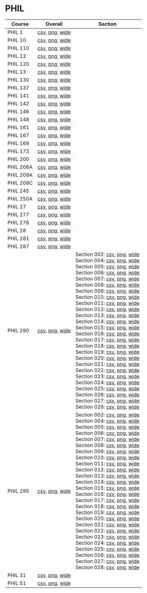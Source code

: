 # PHIL

| Course | Overall | Section |
| ------ | ------- | ------- |
| PHIL 1 | [csv](https://github.com/UCSD-Historical-Enrollment-Data/2023Fall/blob/main/overall/PHIL%201.csv), [png](https://raw.githubusercontent.com/UCSD-Historical-Enrollment-Data/2023Fall/main/plot_overall/PHIL%201.png), [wide](https://raw.githubusercontent.com/UCSD-Historical-Enrollment-Data/2023Fall/main/plot_overall_wide/PHIL%201.png) |  |
| PHIL 10 | [csv](https://github.com/UCSD-Historical-Enrollment-Data/2023Fall/blob/main/overall/PHIL%2010.csv), [png](https://raw.githubusercontent.com/UCSD-Historical-Enrollment-Data/2023Fall/main/plot_overall/PHIL%2010.png), [wide](https://raw.githubusercontent.com/UCSD-Historical-Enrollment-Data/2023Fall/main/plot_overall_wide/PHIL%2010.png) |  |
| PHIL 110 | [csv](https://github.com/UCSD-Historical-Enrollment-Data/2023Fall/blob/main/overall/PHIL%20110.csv), [png](https://raw.githubusercontent.com/UCSD-Historical-Enrollment-Data/2023Fall/main/plot_overall/PHIL%20110.png), [wide](https://raw.githubusercontent.com/UCSD-Historical-Enrollment-Data/2023Fall/main/plot_overall_wide/PHIL%20110.png) |  |
| PHIL 12 | [csv](https://github.com/UCSD-Historical-Enrollment-Data/2023Fall/blob/main/overall/PHIL%2012.csv), [png](https://raw.githubusercontent.com/UCSD-Historical-Enrollment-Data/2023Fall/main/plot_overall/PHIL%2012.png), [wide](https://raw.githubusercontent.com/UCSD-Historical-Enrollment-Data/2023Fall/main/plot_overall_wide/PHIL%2012.png) |  |
| PHIL 120 | [csv](https://github.com/UCSD-Historical-Enrollment-Data/2023Fall/blob/main/overall/PHIL%20120.csv), [png](https://raw.githubusercontent.com/UCSD-Historical-Enrollment-Data/2023Fall/main/plot_overall/PHIL%20120.png), [wide](https://raw.githubusercontent.com/UCSD-Historical-Enrollment-Data/2023Fall/main/plot_overall_wide/PHIL%20120.png) |  |
| PHIL 13 | [csv](https://github.com/UCSD-Historical-Enrollment-Data/2023Fall/blob/main/overall/PHIL%2013.csv), [png](https://raw.githubusercontent.com/UCSD-Historical-Enrollment-Data/2023Fall/main/plot_overall/PHIL%2013.png), [wide](https://raw.githubusercontent.com/UCSD-Historical-Enrollment-Data/2023Fall/main/plot_overall_wide/PHIL%2013.png) |  |
| PHIL 130 | [csv](https://github.com/UCSD-Historical-Enrollment-Data/2023Fall/blob/main/overall/PHIL%20130.csv), [png](https://raw.githubusercontent.com/UCSD-Historical-Enrollment-Data/2023Fall/main/plot_overall/PHIL%20130.png), [wide](https://raw.githubusercontent.com/UCSD-Historical-Enrollment-Data/2023Fall/main/plot_overall_wide/PHIL%20130.png) |  |
| PHIL 137 | [csv](https://github.com/UCSD-Historical-Enrollment-Data/2023Fall/blob/main/overall/PHIL%20137.csv), [png](https://raw.githubusercontent.com/UCSD-Historical-Enrollment-Data/2023Fall/main/plot_overall/PHIL%20137.png), [wide](https://raw.githubusercontent.com/UCSD-Historical-Enrollment-Data/2023Fall/main/plot_overall_wide/PHIL%20137.png) |  |
| PHIL 141 | [csv](https://github.com/UCSD-Historical-Enrollment-Data/2023Fall/blob/main/overall/PHIL%20141.csv), [png](https://raw.githubusercontent.com/UCSD-Historical-Enrollment-Data/2023Fall/main/plot_overall/PHIL%20141.png), [wide](https://raw.githubusercontent.com/UCSD-Historical-Enrollment-Data/2023Fall/main/plot_overall_wide/PHIL%20141.png) |  |
| PHIL 142 | [csv](https://github.com/UCSD-Historical-Enrollment-Data/2023Fall/blob/main/overall/PHIL%20142.csv), [png](https://raw.githubusercontent.com/UCSD-Historical-Enrollment-Data/2023Fall/main/plot_overall/PHIL%20142.png), [wide](https://raw.githubusercontent.com/UCSD-Historical-Enrollment-Data/2023Fall/main/plot_overall_wide/PHIL%20142.png) |  |
| PHIL 146 | [csv](https://github.com/UCSD-Historical-Enrollment-Data/2023Fall/blob/main/overall/PHIL%20146.csv), [png](https://raw.githubusercontent.com/UCSD-Historical-Enrollment-Data/2023Fall/main/plot_overall/PHIL%20146.png), [wide](https://raw.githubusercontent.com/UCSD-Historical-Enrollment-Data/2023Fall/main/plot_overall_wide/PHIL%20146.png) |  |
| PHIL 148 | [csv](https://github.com/UCSD-Historical-Enrollment-Data/2023Fall/blob/main/overall/PHIL%20148.csv), [png](https://raw.githubusercontent.com/UCSD-Historical-Enrollment-Data/2023Fall/main/plot_overall/PHIL%20148.png), [wide](https://raw.githubusercontent.com/UCSD-Historical-Enrollment-Data/2023Fall/main/plot_overall_wide/PHIL%20148.png) |  |
| PHIL 161 | [csv](https://github.com/UCSD-Historical-Enrollment-Data/2023Fall/blob/main/overall/PHIL%20161.csv), [png](https://raw.githubusercontent.com/UCSD-Historical-Enrollment-Data/2023Fall/main/plot_overall/PHIL%20161.png), [wide](https://raw.githubusercontent.com/UCSD-Historical-Enrollment-Data/2023Fall/main/plot_overall_wide/PHIL%20161.png) |  |
| PHIL 167 | [csv](https://github.com/UCSD-Historical-Enrollment-Data/2023Fall/blob/main/overall/PHIL%20167.csv), [png](https://raw.githubusercontent.com/UCSD-Historical-Enrollment-Data/2023Fall/main/plot_overall/PHIL%20167.png), [wide](https://raw.githubusercontent.com/UCSD-Historical-Enrollment-Data/2023Fall/main/plot_overall_wide/PHIL%20167.png) |  |
| PHIL 169 | [csv](https://github.com/UCSD-Historical-Enrollment-Data/2023Fall/blob/main/overall/PHIL%20169.csv), [png](https://raw.githubusercontent.com/UCSD-Historical-Enrollment-Data/2023Fall/main/plot_overall/PHIL%20169.png), [wide](https://raw.githubusercontent.com/UCSD-Historical-Enrollment-Data/2023Fall/main/plot_overall_wide/PHIL%20169.png) |  |
| PHIL 173 | [csv](https://github.com/UCSD-Historical-Enrollment-Data/2023Fall/blob/main/overall/PHIL%20173.csv), [png](https://raw.githubusercontent.com/UCSD-Historical-Enrollment-Data/2023Fall/main/plot_overall/PHIL%20173.png), [wide](https://raw.githubusercontent.com/UCSD-Historical-Enrollment-Data/2023Fall/main/plot_overall_wide/PHIL%20173.png) |  |
| PHIL 200 | [csv](https://github.com/UCSD-Historical-Enrollment-Data/2023Fall/blob/main/overall/PHIL%20200.csv), [png](https://raw.githubusercontent.com/UCSD-Historical-Enrollment-Data/2023Fall/main/plot_overall/PHIL%20200.png), [wide](https://raw.githubusercontent.com/UCSD-Historical-Enrollment-Data/2023Fall/main/plot_overall_wide/PHIL%20200.png) |  |
| PHIL 206A | [csv](https://github.com/UCSD-Historical-Enrollment-Data/2023Fall/blob/main/overall/PHIL%20206A.csv), [png](https://raw.githubusercontent.com/UCSD-Historical-Enrollment-Data/2023Fall/main/plot_overall/PHIL%20206A.png), [wide](https://raw.githubusercontent.com/UCSD-Historical-Enrollment-Data/2023Fall/main/plot_overall_wide/PHIL%20206A.png) |  |
| PHIL 209A | [csv](https://github.com/UCSD-Historical-Enrollment-Data/2023Fall/blob/main/overall/PHIL%20209A.csv), [png](https://raw.githubusercontent.com/UCSD-Historical-Enrollment-Data/2023Fall/main/plot_overall/PHIL%20209A.png), [wide](https://raw.githubusercontent.com/UCSD-Historical-Enrollment-Data/2023Fall/main/plot_overall_wide/PHIL%20209A.png) |  |
| PHIL 209C | [csv](https://github.com/UCSD-Historical-Enrollment-Data/2023Fall/blob/main/overall/PHIL%20209C.csv), [png](https://raw.githubusercontent.com/UCSD-Historical-Enrollment-Data/2023Fall/main/plot_overall/PHIL%20209C.png), [wide](https://raw.githubusercontent.com/UCSD-Historical-Enrollment-Data/2023Fall/main/plot_overall_wide/PHIL%20209C.png) |  |
| PHIL 245 | [csv](https://github.com/UCSD-Historical-Enrollment-Data/2023Fall/blob/main/overall/PHIL%20245.csv), [png](https://raw.githubusercontent.com/UCSD-Historical-Enrollment-Data/2023Fall/main/plot_overall/PHIL%20245.png), [wide](https://raw.githubusercontent.com/UCSD-Historical-Enrollment-Data/2023Fall/main/plot_overall_wide/PHIL%20245.png) |  |
| PHIL 250A | [csv](https://github.com/UCSD-Historical-Enrollment-Data/2023Fall/blob/main/overall/PHIL%20250A.csv), [png](https://raw.githubusercontent.com/UCSD-Historical-Enrollment-Data/2023Fall/main/plot_overall/PHIL%20250A.png), [wide](https://raw.githubusercontent.com/UCSD-Historical-Enrollment-Data/2023Fall/main/plot_overall_wide/PHIL%20250A.png) |  |
| PHIL 27 | [csv](https://github.com/UCSD-Historical-Enrollment-Data/2023Fall/blob/main/overall/PHIL%2027.csv), [png](https://raw.githubusercontent.com/UCSD-Historical-Enrollment-Data/2023Fall/main/plot_overall/PHIL%2027.png), [wide](https://raw.githubusercontent.com/UCSD-Historical-Enrollment-Data/2023Fall/main/plot_overall_wide/PHIL%2027.png) |  |
| PHIL 277 | [csv](https://github.com/UCSD-Historical-Enrollment-Data/2023Fall/blob/main/overall/PHIL%20277.csv), [png](https://raw.githubusercontent.com/UCSD-Historical-Enrollment-Data/2023Fall/main/plot_overall/PHIL%20277.png), [wide](https://raw.githubusercontent.com/UCSD-Historical-Enrollment-Data/2023Fall/main/plot_overall_wide/PHIL%20277.png) |  |
| PHIL 278 | [csv](https://github.com/UCSD-Historical-Enrollment-Data/2023Fall/blob/main/overall/PHIL%20278.csv), [png](https://raw.githubusercontent.com/UCSD-Historical-Enrollment-Data/2023Fall/main/plot_overall/PHIL%20278.png), [wide](https://raw.githubusercontent.com/UCSD-Historical-Enrollment-Data/2023Fall/main/plot_overall_wide/PHIL%20278.png) |  |
| PHIL 28 | [csv](https://github.com/UCSD-Historical-Enrollment-Data/2023Fall/blob/main/overall/PHIL%2028.csv), [png](https://raw.githubusercontent.com/UCSD-Historical-Enrollment-Data/2023Fall/main/plot_overall/PHIL%2028.png), [wide](https://raw.githubusercontent.com/UCSD-Historical-Enrollment-Data/2023Fall/main/plot_overall_wide/PHIL%2028.png) |  |
| PHIL 281 | [csv](https://github.com/UCSD-Historical-Enrollment-Data/2023Fall/blob/main/overall/PHIL%20281.csv), [png](https://raw.githubusercontent.com/UCSD-Historical-Enrollment-Data/2023Fall/main/plot_overall/PHIL%20281.png), [wide](https://raw.githubusercontent.com/UCSD-Historical-Enrollment-Data/2023Fall/main/plot_overall_wide/PHIL%20281.png) |  |
| PHIL 287 | [csv](https://github.com/UCSD-Historical-Enrollment-Data/2023Fall/blob/main/overall/PHIL%20287.csv), [png](https://raw.githubusercontent.com/UCSD-Historical-Enrollment-Data/2023Fall/main/plot_overall/PHIL%20287.png), [wide](https://raw.githubusercontent.com/UCSD-Historical-Enrollment-Data/2023Fall/main/plot_overall_wide/PHIL%20287.png) |  |
| PHIL 290 | [csv](https://github.com/UCSD-Historical-Enrollment-Data/2023Fall/blob/main/overall/PHIL%20290.csv), [png](https://raw.githubusercontent.com/UCSD-Historical-Enrollment-Data/2023Fall/main/plot_overall/PHIL%20290.png), [wide](https://raw.githubusercontent.com/UCSD-Historical-Enrollment-Data/2023Fall/main/plot_overall_wide/PHIL%20290.png) | Section 002: [csv](https://github.com/UCSD-Historical-Enrollment-Data/2023Fall/blob/main/section/PHIL%20290_002.csv), [png](https://raw.githubusercontent.com/UCSD-Historical-Enrollment-Data/2023Fall/main/plot_section/PHIL%20290_002.png), [wide](https://raw.githubusercontent.com/UCSD-Historical-Enrollment-Data/2023Fall/main/plot_section_wide/PHIL%20290_002.png)<br>Section 004: [csv](https://github.com/UCSD-Historical-Enrollment-Data/2023Fall/blob/main/section/PHIL%20290_004.csv), [png](https://raw.githubusercontent.com/UCSD-Historical-Enrollment-Data/2023Fall/main/plot_section/PHIL%20290_004.png), [wide](https://raw.githubusercontent.com/UCSD-Historical-Enrollment-Data/2023Fall/main/plot_section_wide/PHIL%20290_004.png)<br>Section 005: [csv](https://github.com/UCSD-Historical-Enrollment-Data/2023Fall/blob/main/section/PHIL%20290_005.csv), [png](https://raw.githubusercontent.com/UCSD-Historical-Enrollment-Data/2023Fall/main/plot_section/PHIL%20290_005.png), [wide](https://raw.githubusercontent.com/UCSD-Historical-Enrollment-Data/2023Fall/main/plot_section_wide/PHIL%20290_005.png)<br>Section 006: [csv](https://github.com/UCSD-Historical-Enrollment-Data/2023Fall/blob/main/section/PHIL%20290_006.csv), [png](https://raw.githubusercontent.com/UCSD-Historical-Enrollment-Data/2023Fall/main/plot_section/PHIL%20290_006.png), [wide](https://raw.githubusercontent.com/UCSD-Historical-Enrollment-Data/2023Fall/main/plot_section_wide/PHIL%20290_006.png)<br>Section 007: [csv](https://github.com/UCSD-Historical-Enrollment-Data/2023Fall/blob/main/section/PHIL%20290_007.csv), [png](https://raw.githubusercontent.com/UCSD-Historical-Enrollment-Data/2023Fall/main/plot_section/PHIL%20290_007.png), [wide](https://raw.githubusercontent.com/UCSD-Historical-Enrollment-Data/2023Fall/main/plot_section_wide/PHIL%20290_007.png)<br>Section 008: [csv](https://github.com/UCSD-Historical-Enrollment-Data/2023Fall/blob/main/section/PHIL%20290_008.csv), [png](https://raw.githubusercontent.com/UCSD-Historical-Enrollment-Data/2023Fall/main/plot_section/PHIL%20290_008.png), [wide](https://raw.githubusercontent.com/UCSD-Historical-Enrollment-Data/2023Fall/main/plot_section_wide/PHIL%20290_008.png)<br>Section 009: [csv](https://github.com/UCSD-Historical-Enrollment-Data/2023Fall/blob/main/section/PHIL%20290_009.csv), [png](https://raw.githubusercontent.com/UCSD-Historical-Enrollment-Data/2023Fall/main/plot_section/PHIL%20290_009.png), [wide](https://raw.githubusercontent.com/UCSD-Historical-Enrollment-Data/2023Fall/main/plot_section_wide/PHIL%20290_009.png)<br>Section 010: [csv](https://github.com/UCSD-Historical-Enrollment-Data/2023Fall/blob/main/section/PHIL%20290_010.csv), [png](https://raw.githubusercontent.com/UCSD-Historical-Enrollment-Data/2023Fall/main/plot_section/PHIL%20290_010.png), [wide](https://raw.githubusercontent.com/UCSD-Historical-Enrollment-Data/2023Fall/main/plot_section_wide/PHIL%20290_010.png)<br>Section 011: [csv](https://github.com/UCSD-Historical-Enrollment-Data/2023Fall/blob/main/section/PHIL%20290_011.csv), [png](https://raw.githubusercontent.com/UCSD-Historical-Enrollment-Data/2023Fall/main/plot_section/PHIL%20290_011.png), [wide](https://raw.githubusercontent.com/UCSD-Historical-Enrollment-Data/2023Fall/main/plot_section_wide/PHIL%20290_011.png)<br>Section 012: [csv](https://github.com/UCSD-Historical-Enrollment-Data/2023Fall/blob/main/section/PHIL%20290_012.csv), [png](https://raw.githubusercontent.com/UCSD-Historical-Enrollment-Data/2023Fall/main/plot_section/PHIL%20290_012.png), [wide](https://raw.githubusercontent.com/UCSD-Historical-Enrollment-Data/2023Fall/main/plot_section_wide/PHIL%20290_012.png)<br>Section 013: [csv](https://github.com/UCSD-Historical-Enrollment-Data/2023Fall/blob/main/section/PHIL%20290_013.csv), [png](https://raw.githubusercontent.com/UCSD-Historical-Enrollment-Data/2023Fall/main/plot_section/PHIL%20290_013.png), [wide](https://raw.githubusercontent.com/UCSD-Historical-Enrollment-Data/2023Fall/main/plot_section_wide/PHIL%20290_013.png)<br>Section 014: [csv](https://github.com/UCSD-Historical-Enrollment-Data/2023Fall/blob/main/section/PHIL%20290_014.csv), [png](https://raw.githubusercontent.com/UCSD-Historical-Enrollment-Data/2023Fall/main/plot_section/PHIL%20290_014.png), [wide](https://raw.githubusercontent.com/UCSD-Historical-Enrollment-Data/2023Fall/main/plot_section_wide/PHIL%20290_014.png)<br>Section 015: [csv](https://github.com/UCSD-Historical-Enrollment-Data/2023Fall/blob/main/section/PHIL%20290_015.csv), [png](https://raw.githubusercontent.com/UCSD-Historical-Enrollment-Data/2023Fall/main/plot_section/PHIL%20290_015.png), [wide](https://raw.githubusercontent.com/UCSD-Historical-Enrollment-Data/2023Fall/main/plot_section_wide/PHIL%20290_015.png)<br>Section 016: [csv](https://github.com/UCSD-Historical-Enrollment-Data/2023Fall/blob/main/section/PHIL%20290_016.csv), [png](https://raw.githubusercontent.com/UCSD-Historical-Enrollment-Data/2023Fall/main/plot_section/PHIL%20290_016.png), [wide](https://raw.githubusercontent.com/UCSD-Historical-Enrollment-Data/2023Fall/main/plot_section_wide/PHIL%20290_016.png)<br>Section 017: [csv](https://github.com/UCSD-Historical-Enrollment-Data/2023Fall/blob/main/section/PHIL%20290_017.csv), [png](https://raw.githubusercontent.com/UCSD-Historical-Enrollment-Data/2023Fall/main/plot_section/PHIL%20290_017.png), [wide](https://raw.githubusercontent.com/UCSD-Historical-Enrollment-Data/2023Fall/main/plot_section_wide/PHIL%20290_017.png)<br>Section 018: [csv](https://github.com/UCSD-Historical-Enrollment-Data/2023Fall/blob/main/section/PHIL%20290_018.csv), [png](https://raw.githubusercontent.com/UCSD-Historical-Enrollment-Data/2023Fall/main/plot_section/PHIL%20290_018.png), [wide](https://raw.githubusercontent.com/UCSD-Historical-Enrollment-Data/2023Fall/main/plot_section_wide/PHIL%20290_018.png)<br>Section 019: [csv](https://github.com/UCSD-Historical-Enrollment-Data/2023Fall/blob/main/section/PHIL%20290_019.csv), [png](https://raw.githubusercontent.com/UCSD-Historical-Enrollment-Data/2023Fall/main/plot_section/PHIL%20290_019.png), [wide](https://raw.githubusercontent.com/UCSD-Historical-Enrollment-Data/2023Fall/main/plot_section_wide/PHIL%20290_019.png)<br>Section 020: [csv](https://github.com/UCSD-Historical-Enrollment-Data/2023Fall/blob/main/section/PHIL%20290_020.csv), [png](https://raw.githubusercontent.com/UCSD-Historical-Enrollment-Data/2023Fall/main/plot_section/PHIL%20290_020.png), [wide](https://raw.githubusercontent.com/UCSD-Historical-Enrollment-Data/2023Fall/main/plot_section_wide/PHIL%20290_020.png)<br>Section 021: [csv](https://github.com/UCSD-Historical-Enrollment-Data/2023Fall/blob/main/section/PHIL%20290_021.csv), [png](https://raw.githubusercontent.com/UCSD-Historical-Enrollment-Data/2023Fall/main/plot_section/PHIL%20290_021.png), [wide](https://raw.githubusercontent.com/UCSD-Historical-Enrollment-Data/2023Fall/main/plot_section_wide/PHIL%20290_021.png)<br>Section 022: [csv](https://github.com/UCSD-Historical-Enrollment-Data/2023Fall/blob/main/section/PHIL%20290_022.csv), [png](https://raw.githubusercontent.com/UCSD-Historical-Enrollment-Data/2023Fall/main/plot_section/PHIL%20290_022.png), [wide](https://raw.githubusercontent.com/UCSD-Historical-Enrollment-Data/2023Fall/main/plot_section_wide/PHIL%20290_022.png)<br>Section 023: [csv](https://github.com/UCSD-Historical-Enrollment-Data/2023Fall/blob/main/section/PHIL%20290_023.csv), [png](https://raw.githubusercontent.com/UCSD-Historical-Enrollment-Data/2023Fall/main/plot_section/PHIL%20290_023.png), [wide](https://raw.githubusercontent.com/UCSD-Historical-Enrollment-Data/2023Fall/main/plot_section_wide/PHIL%20290_023.png)<br>Section 024: [csv](https://github.com/UCSD-Historical-Enrollment-Data/2023Fall/blob/main/section/PHIL%20290_024.csv), [png](https://raw.githubusercontent.com/UCSD-Historical-Enrollment-Data/2023Fall/main/plot_section/PHIL%20290_024.png), [wide](https://raw.githubusercontent.com/UCSD-Historical-Enrollment-Data/2023Fall/main/plot_section_wide/PHIL%20290_024.png)<br>Section 025: [csv](https://github.com/UCSD-Historical-Enrollment-Data/2023Fall/blob/main/section/PHIL%20290_025.csv), [png](https://raw.githubusercontent.com/UCSD-Historical-Enrollment-Data/2023Fall/main/plot_section/PHIL%20290_025.png), [wide](https://raw.githubusercontent.com/UCSD-Historical-Enrollment-Data/2023Fall/main/plot_section_wide/PHIL%20290_025.png)<br>Section 026: [csv](https://github.com/UCSD-Historical-Enrollment-Data/2023Fall/blob/main/section/PHIL%20290_026.csv), [png](https://raw.githubusercontent.com/UCSD-Historical-Enrollment-Data/2023Fall/main/plot_section/PHIL%20290_026.png), [wide](https://raw.githubusercontent.com/UCSD-Historical-Enrollment-Data/2023Fall/main/plot_section_wide/PHIL%20290_026.png)<br>Section 027: [csv](https://github.com/UCSD-Historical-Enrollment-Data/2023Fall/blob/main/section/PHIL%20290_027.csv), [png](https://raw.githubusercontent.com/UCSD-Historical-Enrollment-Data/2023Fall/main/plot_section/PHIL%20290_027.png), [wide](https://raw.githubusercontent.com/UCSD-Historical-Enrollment-Data/2023Fall/main/plot_section_wide/PHIL%20290_027.png)<br>Section 028: [csv](https://github.com/UCSD-Historical-Enrollment-Data/2023Fall/blob/main/section/PHIL%20290_028.csv), [png](https://raw.githubusercontent.com/UCSD-Historical-Enrollment-Data/2023Fall/main/plot_section/PHIL%20290_028.png), [wide](https://raw.githubusercontent.com/UCSD-Historical-Enrollment-Data/2023Fall/main/plot_section_wide/PHIL%20290_028.png) |
| PHIL 295 | [csv](https://github.com/UCSD-Historical-Enrollment-Data/2023Fall/blob/main/overall/PHIL%20295.csv), [png](https://raw.githubusercontent.com/UCSD-Historical-Enrollment-Data/2023Fall/main/plot_overall/PHIL%20295.png), [wide](https://raw.githubusercontent.com/UCSD-Historical-Enrollment-Data/2023Fall/main/plot_overall_wide/PHIL%20295.png) | Section 002: [csv](https://github.com/UCSD-Historical-Enrollment-Data/2023Fall/blob/main/section/PHIL%20295_002.csv), [png](https://raw.githubusercontent.com/UCSD-Historical-Enrollment-Data/2023Fall/main/plot_section/PHIL%20295_002.png), [wide](https://raw.githubusercontent.com/UCSD-Historical-Enrollment-Data/2023Fall/main/plot_section_wide/PHIL%20295_002.png)<br>Section 004: [csv](https://github.com/UCSD-Historical-Enrollment-Data/2023Fall/blob/main/section/PHIL%20295_004.csv), [png](https://raw.githubusercontent.com/UCSD-Historical-Enrollment-Data/2023Fall/main/plot_section/PHIL%20295_004.png), [wide](https://raw.githubusercontent.com/UCSD-Historical-Enrollment-Data/2023Fall/main/plot_section_wide/PHIL%20295_004.png)<br>Section 005: [csv](https://github.com/UCSD-Historical-Enrollment-Data/2023Fall/blob/main/section/PHIL%20295_005.csv), [png](https://raw.githubusercontent.com/UCSD-Historical-Enrollment-Data/2023Fall/main/plot_section/PHIL%20295_005.png), [wide](https://raw.githubusercontent.com/UCSD-Historical-Enrollment-Data/2023Fall/main/plot_section_wide/PHIL%20295_005.png)<br>Section 006: [csv](https://github.com/UCSD-Historical-Enrollment-Data/2023Fall/blob/main/section/PHIL%20295_006.csv), [png](https://raw.githubusercontent.com/UCSD-Historical-Enrollment-Data/2023Fall/main/plot_section/PHIL%20295_006.png), [wide](https://raw.githubusercontent.com/UCSD-Historical-Enrollment-Data/2023Fall/main/plot_section_wide/PHIL%20295_006.png)<br>Section 007: [csv](https://github.com/UCSD-Historical-Enrollment-Data/2023Fall/blob/main/section/PHIL%20295_007.csv), [png](https://raw.githubusercontent.com/UCSD-Historical-Enrollment-Data/2023Fall/main/plot_section/PHIL%20295_007.png), [wide](https://raw.githubusercontent.com/UCSD-Historical-Enrollment-Data/2023Fall/main/plot_section_wide/PHIL%20295_007.png)<br>Section 008: [csv](https://github.com/UCSD-Historical-Enrollment-Data/2023Fall/blob/main/section/PHIL%20295_008.csv), [png](https://raw.githubusercontent.com/UCSD-Historical-Enrollment-Data/2023Fall/main/plot_section/PHIL%20295_008.png), [wide](https://raw.githubusercontent.com/UCSD-Historical-Enrollment-Data/2023Fall/main/plot_section_wide/PHIL%20295_008.png)<br>Section 009: [csv](https://github.com/UCSD-Historical-Enrollment-Data/2023Fall/blob/main/section/PHIL%20295_009.csv), [png](https://raw.githubusercontent.com/UCSD-Historical-Enrollment-Data/2023Fall/main/plot_section/PHIL%20295_009.png), [wide](https://raw.githubusercontent.com/UCSD-Historical-Enrollment-Data/2023Fall/main/plot_section_wide/PHIL%20295_009.png)<br>Section 010: [csv](https://github.com/UCSD-Historical-Enrollment-Data/2023Fall/blob/main/section/PHIL%20295_010.csv), [png](https://raw.githubusercontent.com/UCSD-Historical-Enrollment-Data/2023Fall/main/plot_section/PHIL%20295_010.png), [wide](https://raw.githubusercontent.com/UCSD-Historical-Enrollment-Data/2023Fall/main/plot_section_wide/PHIL%20295_010.png)<br>Section 011: [csv](https://github.com/UCSD-Historical-Enrollment-Data/2023Fall/blob/main/section/PHIL%20295_011.csv), [png](https://raw.githubusercontent.com/UCSD-Historical-Enrollment-Data/2023Fall/main/plot_section/PHIL%20295_011.png), [wide](https://raw.githubusercontent.com/UCSD-Historical-Enrollment-Data/2023Fall/main/plot_section_wide/PHIL%20295_011.png)<br>Section 012: [csv](https://github.com/UCSD-Historical-Enrollment-Data/2023Fall/blob/main/section/PHIL%20295_012.csv), [png](https://raw.githubusercontent.com/UCSD-Historical-Enrollment-Data/2023Fall/main/plot_section/PHIL%20295_012.png), [wide](https://raw.githubusercontent.com/UCSD-Historical-Enrollment-Data/2023Fall/main/plot_section_wide/PHIL%20295_012.png)<br>Section 013: [csv](https://github.com/UCSD-Historical-Enrollment-Data/2023Fall/blob/main/section/PHIL%20295_013.csv), [png](https://raw.githubusercontent.com/UCSD-Historical-Enrollment-Data/2023Fall/main/plot_section/PHIL%20295_013.png), [wide](https://raw.githubusercontent.com/UCSD-Historical-Enrollment-Data/2023Fall/main/plot_section_wide/PHIL%20295_013.png)<br>Section 014: [csv](https://github.com/UCSD-Historical-Enrollment-Data/2023Fall/blob/main/section/PHIL%20295_014.csv), [png](https://raw.githubusercontent.com/UCSD-Historical-Enrollment-Data/2023Fall/main/plot_section/PHIL%20295_014.png), [wide](https://raw.githubusercontent.com/UCSD-Historical-Enrollment-Data/2023Fall/main/plot_section_wide/PHIL%20295_014.png)<br>Section 015: [csv](https://github.com/UCSD-Historical-Enrollment-Data/2023Fall/blob/main/section/PHIL%20295_015.csv), [png](https://raw.githubusercontent.com/UCSD-Historical-Enrollment-Data/2023Fall/main/plot_section/PHIL%20295_015.png), [wide](https://raw.githubusercontent.com/UCSD-Historical-Enrollment-Data/2023Fall/main/plot_section_wide/PHIL%20295_015.png)<br>Section 016: [csv](https://github.com/UCSD-Historical-Enrollment-Data/2023Fall/blob/main/section/PHIL%20295_016.csv), [png](https://raw.githubusercontent.com/UCSD-Historical-Enrollment-Data/2023Fall/main/plot_section/PHIL%20295_016.png), [wide](https://raw.githubusercontent.com/UCSD-Historical-Enrollment-Data/2023Fall/main/plot_section_wide/PHIL%20295_016.png)<br>Section 017: [csv](https://github.com/UCSD-Historical-Enrollment-Data/2023Fall/blob/main/section/PHIL%20295_017.csv), [png](https://raw.githubusercontent.com/UCSD-Historical-Enrollment-Data/2023Fall/main/plot_section/PHIL%20295_017.png), [wide](https://raw.githubusercontent.com/UCSD-Historical-Enrollment-Data/2023Fall/main/plot_section_wide/PHIL%20295_017.png)<br>Section 018: [csv](https://github.com/UCSD-Historical-Enrollment-Data/2023Fall/blob/main/section/PHIL%20295_018.csv), [png](https://raw.githubusercontent.com/UCSD-Historical-Enrollment-Data/2023Fall/main/plot_section/PHIL%20295_018.png), [wide](https://raw.githubusercontent.com/UCSD-Historical-Enrollment-Data/2023Fall/main/plot_section_wide/PHIL%20295_018.png)<br>Section 019: [csv](https://github.com/UCSD-Historical-Enrollment-Data/2023Fall/blob/main/section/PHIL%20295_019.csv), [png](https://raw.githubusercontent.com/UCSD-Historical-Enrollment-Data/2023Fall/main/plot_section/PHIL%20295_019.png), [wide](https://raw.githubusercontent.com/UCSD-Historical-Enrollment-Data/2023Fall/main/plot_section_wide/PHIL%20295_019.png)<br>Section 020: [csv](https://github.com/UCSD-Historical-Enrollment-Data/2023Fall/blob/main/section/PHIL%20295_020.csv), [png](https://raw.githubusercontent.com/UCSD-Historical-Enrollment-Data/2023Fall/main/plot_section/PHIL%20295_020.png), [wide](https://raw.githubusercontent.com/UCSD-Historical-Enrollment-Data/2023Fall/main/plot_section_wide/PHIL%20295_020.png)<br>Section 021: [csv](https://github.com/UCSD-Historical-Enrollment-Data/2023Fall/blob/main/section/PHIL%20295_021.csv), [png](https://raw.githubusercontent.com/UCSD-Historical-Enrollment-Data/2023Fall/main/plot_section/PHIL%20295_021.png), [wide](https://raw.githubusercontent.com/UCSD-Historical-Enrollment-Data/2023Fall/main/plot_section_wide/PHIL%20295_021.png)<br>Section 022: [csv](https://github.com/UCSD-Historical-Enrollment-Data/2023Fall/blob/main/section/PHIL%20295_022.csv), [png](https://raw.githubusercontent.com/UCSD-Historical-Enrollment-Data/2023Fall/main/plot_section/PHIL%20295_022.png), [wide](https://raw.githubusercontent.com/UCSD-Historical-Enrollment-Data/2023Fall/main/plot_section_wide/PHIL%20295_022.png)<br>Section 023: [csv](https://github.com/UCSD-Historical-Enrollment-Data/2023Fall/blob/main/section/PHIL%20295_023.csv), [png](https://raw.githubusercontent.com/UCSD-Historical-Enrollment-Data/2023Fall/main/plot_section/PHIL%20295_023.png), [wide](https://raw.githubusercontent.com/UCSD-Historical-Enrollment-Data/2023Fall/main/plot_section_wide/PHIL%20295_023.png)<br>Section 024: [csv](https://github.com/UCSD-Historical-Enrollment-Data/2023Fall/blob/main/section/PHIL%20295_024.csv), [png](https://raw.githubusercontent.com/UCSD-Historical-Enrollment-Data/2023Fall/main/plot_section/PHIL%20295_024.png), [wide](https://raw.githubusercontent.com/UCSD-Historical-Enrollment-Data/2023Fall/main/plot_section_wide/PHIL%20295_024.png)<br>Section 025: [csv](https://github.com/UCSD-Historical-Enrollment-Data/2023Fall/blob/main/section/PHIL%20295_025.csv), [png](https://raw.githubusercontent.com/UCSD-Historical-Enrollment-Data/2023Fall/main/plot_section/PHIL%20295_025.png), [wide](https://raw.githubusercontent.com/UCSD-Historical-Enrollment-Data/2023Fall/main/plot_section_wide/PHIL%20295_025.png)<br>Section 026: [csv](https://github.com/UCSD-Historical-Enrollment-Data/2023Fall/blob/main/section/PHIL%20295_026.csv), [png](https://raw.githubusercontent.com/UCSD-Historical-Enrollment-Data/2023Fall/main/plot_section/PHIL%20295_026.png), [wide](https://raw.githubusercontent.com/UCSD-Historical-Enrollment-Data/2023Fall/main/plot_section_wide/PHIL%20295_026.png)<br>Section 027: [csv](https://github.com/UCSD-Historical-Enrollment-Data/2023Fall/blob/main/section/PHIL%20295_027.csv), [png](https://raw.githubusercontent.com/UCSD-Historical-Enrollment-Data/2023Fall/main/plot_section/PHIL%20295_027.png), [wide](https://raw.githubusercontent.com/UCSD-Historical-Enrollment-Data/2023Fall/main/plot_section_wide/PHIL%20295_027.png)<br>Section 028: [csv](https://github.com/UCSD-Historical-Enrollment-Data/2023Fall/blob/main/section/PHIL%20295_028.csv), [png](https://raw.githubusercontent.com/UCSD-Historical-Enrollment-Data/2023Fall/main/plot_section/PHIL%20295_028.png), [wide](https://raw.githubusercontent.com/UCSD-Historical-Enrollment-Data/2023Fall/main/plot_section_wide/PHIL%20295_028.png) |
| PHIL 31 | [csv](https://github.com/UCSD-Historical-Enrollment-Data/2023Fall/blob/main/overall/PHIL%2031.csv), [png](https://raw.githubusercontent.com/UCSD-Historical-Enrollment-Data/2023Fall/main/plot_overall/PHIL%2031.png), [wide](https://raw.githubusercontent.com/UCSD-Historical-Enrollment-Data/2023Fall/main/plot_overall_wide/PHIL%2031.png) |  |
| PHIL 51 | [csv](https://github.com/UCSD-Historical-Enrollment-Data/2023Fall/blob/main/overall/PHIL%2051.csv), [png](https://raw.githubusercontent.com/UCSD-Historical-Enrollment-Data/2023Fall/main/plot_overall/PHIL%2051.png), [wide](https://raw.githubusercontent.com/UCSD-Historical-Enrollment-Data/2023Fall/main/plot_overall_wide/PHIL%2051.png) |  |
